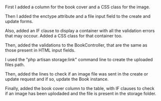 First I added a column for the book cover and a CSS class for the image.

Then I added the enctype attribute and a file input field to the create and update forms.

Also, added an IF clause to display a container with all the validation errors that may occour. Added a CSS class for that container too.

Then, added the validations to the BookController, that are the same as those present in HTML input fields.

I used the "php artisan storage:link" command line to create the uploaded files path.

Then, added the lines to check if an image file was sent in the create or update request and if so, update the Book instance.

Finally, added the book cover column to the table, with IF clauses to check if an image has been uplodaded and the file is present in the storage folder.
